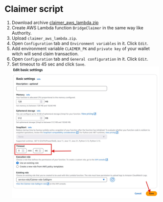 # Claimer script
1. Download archive [claimer_aws_lambda.zip](https://github.com/yuriy77k/CallistoBridge/raw/refs/heads/main/server/AWS_Lambda/claimer/claimer_aws_lambda.zip)
2. Create AWS Lambda function `BridgeClaimer` in the same way like Authority.
3. Upload `claimer_aws_lambda.zip`.
4. Open `Configuration` tab and `Environment variables` in it. Click `Edit`.
5. Add environment variable `CLAIMER_PK` and `private key` of your wallet witch will send claim transaction.
6. Open `Configuration` tab and `General configuration` in it. Click `Edit`.
7. Set timeout to 45 sec and click `Save`.
![timeout](./claimer1.jpg)